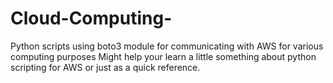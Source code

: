 # Cloud-Computing-
Python scripts using boto3 module for communicating with AWS for various computing purposes
Might help your learn a little something about python scripting for AWS or just as a quick reference.
